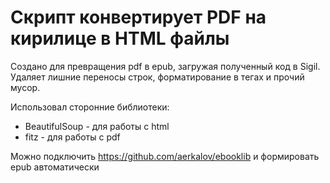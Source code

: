 # Скрипт конвертирует PDF на кирилице в HTML файлы

Создано для превращения pdf в epub, загружая полученный код в Sigil.
Удаляет лишние переносы строк, форматирование в тегах и прочий мусор.

Использовал сторонние библиотеки: 
* BeautifulSoup - для работы с html
* fitz - для работы с pdf

Можно подключить https://github.com/aerkalov/ebooklib и формировать epub автоматически